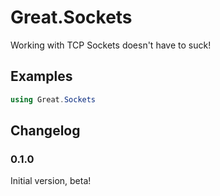 # Great.Sockets

Working with TCP Sockets doesn't have to suck!

## Examples

```csharp
using Great.Sockets
```

## Changelog

### 0.1.0

Initial version, beta!
